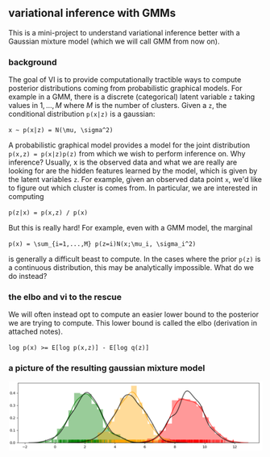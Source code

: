 ## variational inference with GMMs

This is a mini-project to understand variational inference better with a Gaussian mixture model (which we will call GMM from now on).

### background

The goal of VI is to provide computationally tractible ways to compute posterior distributions coming from probabilistic graphical models. For example in a GMM, there is a discrete (categorical) latent variable `z` taking values in $1,...,M$ where $M$ is the number of clusters. Given a `z`, the conditional distribution `p(x|z)` is a gaussian:

`x ~ p(x|z) = N(\mu, \sigma^2)`

A probabilistic graphical model provides a model for the joint distribution `p(x,z) = p(x|z)p(z)` from which we wish to perform inference on. Why inference? Usually, x is the observed data and what we are really are looking for are the hidden features learned by the model, which is given by the latent variables `z`. For example, given an observed data point `x`, we'd like to figure out which cluster is comes from. In particular, we are interested in computing

`p(z|x) = p(x,z) / p(x)`

But this is really hard! For example, even with a GMM model, the marginal 

`p(x) = \sum_{i=1,...,M} p(z=i)N(x;\mu_i, \sigma_i^2)`

is generally a difficult beast to compute. In the cases where the prior `p(z)` is a continuous distribution, this may be analytically impossible. What do we do instead?

### the elbo and vi to the rescue

We will often instead opt to compute an easier lower bound to the posterior we are trying to compute. This lower bound is called the elbo (derivation in attached notes).

`log p(x) >= E[log p(x,z)] - E[log q(z)]`

### a picture of the resulting gaussian mixture model

![gmm](./results/mixture.png)

